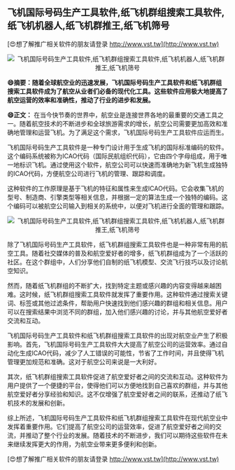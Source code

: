## **飞机国际号码生产工具软件,纸飞机群组搜索工具软件,纸飞机机器人,纸飞机群推王,纸飞机筛号**

[😍想了解推广相关软件的朋友请登录 http://www.vst.tw](http://www.vst.tw)

 <center><img src="https://vst.tw/MP4/tuiguang/png/1.png" alt="飞机国际号码生产工具软件,纸飞机群组搜索工具软件,纸飞机机器人,纸飞机群推王,纸飞机筛号"></center>

**😄摘要：随着全球航空业的迅速发展，飞机国际号码生产工具软件和纸飞机群组搜索工具软件成为了航空从业者们必备的现代化工具。这些软件应用极大地提高了航空运营的效率和准确性，推动了行业的进步和发展。**

**😄正文：**
在当今快节奏的世界中，航空业是连接世界各地的最重要的交通工具之一。随着航空技术的不断进步和全球旅游需求的增长，航空公司需要更加高效和准确地管理和运营飞机。为了满足这个需求，飞机国际号码生产工具软件应运而生。

飞机国际号码生产工具软件是一种专门设计用于生成飞机的国际标准编码的软件。这个编码系统被称为ICAO代码（国际民航组织代码），它由四个字母组成，用于唯一地标识飞机。通过使用这个软件，航空公司可以快速而准确地为新飞机生成独特的ICAO代码，方便航空公司进行飞机的管理、跟踪和调度。

这种软件的工作原理是基于飞机的特征和属性来生成ICAO代码。它会收集飞机的型号、制造商、引擎类型等相关信息，并根据一定的算法生成一个独特的编码。这个编码可以被航空公司输入到相关的系统中，以便对飞机进行全面的管理和跟踪。

 <center><img src="https://vst.tw/MP4/tuiguang/png/6.png" alt="飞机国际号码生产工具软件,纸飞机群组搜索工具软件,纸飞机机器人,纸飞机群推王,纸飞机筛号"></center>

除了飞机国际号码生产工具软件，纸飞机群组搜索工具软件也是一种非常有用的航空工具。随着社交媒体的普及和航空爱好者的增多，纸飞机群组成为了一个活跃的社区。在这个群组中，人们分享他们自制的纸飞机模型、交流飞行技巧以及讨论航空知识。

然而，随着纸飞机群组的不断扩大，找到特定主题或感兴趣的内容变得越来越困难。这时候，纸飞机群组搜索工具软件就发挥了重要作用。这种软件通过搜索关键词、标签或其他过滤条件，帮助用户快速找到他们感兴趣的群组和相关信息。用户可以在搜索结果中浏览不同的群组，加入他们感兴趣的讨论，并与其他航空爱好者交流和互动。

飞机国际号码生产工具软件和纸飞机群组搜索工具软件的出现对航空业产生了积极影响。首先，飞机国际号码生产工具软件大大提高了航空公司的运营效率。通过自动化生成ICAO代码，减少了人工错误的可能性，节省了工作时间，并且使得飞机管理更加规范和准确。这对于航空公司来说是一大利好。

其次，纸飞机群组搜索工具软件促进了航空爱好者之间的交流和互动。这种软件为用户提供了一个便捷的平台，使得他们可以方便地找到自己喜欢的群组，并与其他航空爱好者分享经验和知识。这不仅增强了航空爱好者之间的联系，还推动了纸飞机技术的发展和创新。

综上所述，飞机国际号码生产工具软件和纸飞机群组搜索工具软件在现代航空业中发挥着重要作用。它们提高了航空公司的运营效率，促进了航空爱好者之间的交流，并推动了整个行业的发展。随着技术的不断进步，我们可以期待这些软件在未来继续发挥更大的作用，为航空业带来更多便利和创新。

[😍想了解推广相关软件的朋友请登录 http://www.vst.tw](http://www.vst.tw)



